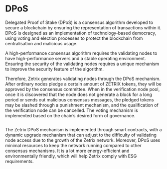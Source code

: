 # DPoS

Delegated Proof of Stake (DPoS) is a consensus algorithm developed to secure a blockchain by ensuring the representation of transactions within it. DPoS is designed as an implementation of technology-based democracy, using voting and election processes to protect the blockchain from centralisation and malicious usage.

A high-performance consensus algorithm requires the validating nodes to have high-performance servers and a stable operating environment. Ensuring the security of the validating nodes requires a unique mechanism to improve the security feature of the algorithm.

Therefore, Zetrix generates validating nodes through the DPoS mechanism. After ordinary nodes pledge a certain amount of ZETRIX tokens, they will be approved by the consensus committee. When in the verification node pool, once it is discovered that the node does not generate a block for a long period or sends out malicious consensus messages, the pledged tokens may be slashed through a punishment mechanism, and the qualification of the verification node can be cancelled. The voting mechanism is implemented based on the chain’s desired form of governance.

<figure><img src="https://lh3.googleusercontent.com/mRYnYfWOvbxlErZ2vjvqzWbY0aoiH5rh1g_WucLhtE3u7YIeX5tdUT3ATVLz6bv090J50vGAjXrJ3M3OUUVP6tS5m3FbOYlciQg46x5Hlar1C2VqH-oCe8gi_uIJs8wfWmlRoqldUkmbKi49__DWxnW51RKmF3AMd6x4DuiwCQeOiT25iVrdhvbxdQf9ZgI5kdrzEw" alt=""><figcaption></figcaption></figure>

The Zetrix DPoS mechanism is implemented through smart contracts, with a dynamic upgrade mechanism that can adjust to the difficulty of validating node access due to the growth of the Zetrix network. Moreover, DPoS uses minimal resources to keep the network running compared to other consensus mechanisms. It is a lot more energy-efficient and environmentally friendly, which will help Zetrix comply with ESG requirements.
